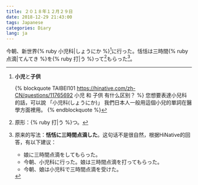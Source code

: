 ```yaml
---
title: ２０１８年１２月２９日
date: 2018-12-29 21:43:00
tags: Japanese
categories: Diary
lang: ja
---
```


今朝、新世界{% ruby 小児科|しょうにか %}[^1]に行った。恬恬は三時間{% ruby 点滴|てんてき %}を{% ruby 打|う %}って[^2]もらった[^3]。

[^1]: **小児**と**子供**

    {% blockquote TAIBEI101 https://hinative.com/zh-CN/questions/11765692 小児 和 子供 有什么区别？ %}
    您想要表達小兒科的話，可以說
    「小児科(しょうにか)」
    我們日本人一般用這個小兒的單詞在醫學方面裡用。
    {% endblockquote %}

[^2]: 原形：{% ruby 打|う %}つ。

[^3]: 原来的写法：**恬恬に三時間点滴した**。这句话不是很自然，根据HiNative的回答，有以下建议：

    - 娘に三時間点滴をしてもらった。
    - 今朝、小児科に行った。娘は三時間点滴を打ってもらった。
    - 今朝、娘は小児科で三時間点滴を受けた。

